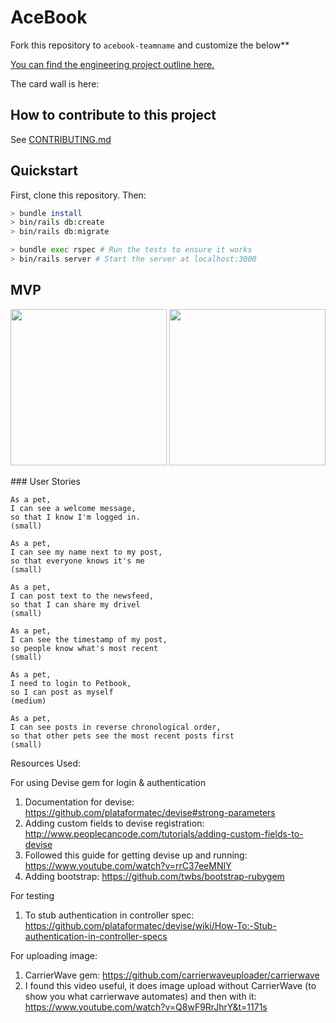 # AceBook

Fork this repository to `acebook-teamname` and customize
the below**

[You can find the engineering project outline here.](https://github.com/makersacademy/course/tree/master/engineering_projects/rails)

The card wall is here: <please update>

## How to contribute to this project
See [CONTRIBUTING.md](CONTRIBUTING.md)

## Quickstart

First, clone this repository. Then:

```bash
> bundle install
> bin/rails db:create
> bin/rails db:migrate

> bundle exec rspec # Run the tests to ensure it works
> bin/rails server # Start the server at localhost:3000
```


## MVP

<img src="assets/images/mvp_sign_in.23.17.png" width="250px" />
<img src="assets/images/mvp_news_feed.23.26.png" width="250px" />

### User Stories<br>

```
As a pet,
I can see a welcome message,
so that I know I'm logged in.
(small)

```
```
As a pet,
I can see my name next to my post,
so that everyone knows it's me
(small)
```
```
As a pet,
I can post text to the newsfeed,
so that I can share my drivel
(small)
```
```
As a pet,
I can see the timestamp of my post,
so people know what's most recent
(small)
```
```
As a pet,
I need to login to Petbook,
so I can post as myself
(medium)
```
```
As a pet,
I can see posts in reverse chronological order,
so that other pets see the most recent posts first
(small)
```


Resources Used:

For using Devise gem for login & authentication
1. Documentation for devise: https://github.com/plataformatec/devise#strong-parameters
2. Adding custom fields to devise registration: http://www.peoplecancode.com/tutorials/adding-custom-fields-to-devise
3. Followed this guide for getting devise up and running: https://www.youtube.com/watch?v=rrC37eeMNIY
4. Adding bootstrap: https://github.com/twbs/bootstrap-rubygem

For testing
1. To stub authentication in controller spec:
https://github.com/plataformatec/devise/wiki/How-To:-Stub-authentication-in-controller-specs

For uploading image:
1. CarrierWave gem: https://github.com/carrierwaveuploader/carrierwave
2. I found this video useful, it does image upload without CarrierWave (to show you what carrierwave
  automates) and then with it: https://www.youtube.com/watch?v=Q8wF9RrJhrY&t=1171s
